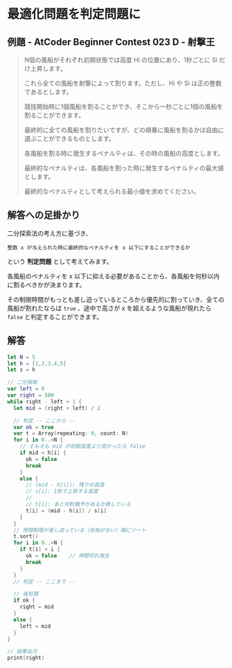 # 最適化問題を判定問題に

## 例題 - AtCoder Beginner Contest 023 D - 射撃王

> N個の風船がそれぞれ初期状態では高度 Hi の位置にあり、1秒ごとに Si だけ上昇します。
> 
> これら全ての風船を射撃によって割ります。ただし、Hi や Si は正の整数であるとします。
> 
> 競技開始時に1個風船を割ることができ、そこから一秒ごとに1個の風船を割ることができます。
> 
> 最終的に全ての風船を割りたいですが、どの順番に風船を割るかは自由に選ぶことができるものとします。
> 
> 各風船を割る時に発生するペナルティは、その時の風船の高度とします。
> 
> 最終的なペナルティは、各風船を割った時に発生するペナルティの最大値とします。
> 
> 最終的なペナルティとして考えられる最小値を求めてください。

## 解答への足掛かり

二分探索法の考え方に基づき、

```
整数 x が与えられた時に最終的なペナルティを x 以下にすることができるか
```

という **判定問題** として考えてみます。

各風船のペナルティを x 以下に抑える必要があることから、各風船を何秒以内に割るべきかが決まります。

その制限時間がもっとも差し迫っているところから優先的に割っていき、全ての風船が割れたならば `true` 、途中で高さが x を超えるような風船が現れたら `false` と判定することができます。

## 解答

```swift
let N = 5
let h = [1,2,3,4,5]
let s = h

// 二分探索
var left = 0
var right = 500
while right - left > 1 {
  let mid = (right + left) / 2

  // 判定 -- ここから --
  var ok = true
  var t = Array(repeating: 0, count: N)
  for i in 0..<N {
    // そもそも mid が初期高度より低かったら false
    if mid < h[i] {
      ok = false
      break
    }
    else {
      // (mid - h[i]): 残りの高度
      // s[i]: 1秒で上昇する高度
      //
      // t[i]: あと何秒猶予があるか表している
      t[i] = (mid - h[i]) / s[i]
    }
  }
  // 時間制限が差し迫っている（余裕がない）順にソート
  t.sort()
  for i in 0..<N {
    if t[i] < i {
      ok = false    // 時間切れ発生
      break
    }
  }
  // 判定 -- ここまで --

  // 後処理
  if ok {
    right = mid
  }
  else {
    left = mid
  }
}

// 結果出力
print(right)
```